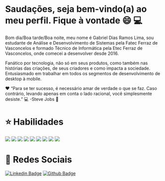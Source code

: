 # Saudações, seja bem-vindo(a) ao meu perfil. Fique à vontade :smile: :computer:
Bom dia/Boa tarde/Boa noite, meu nome é Gabriel Dias Ramos Lima, sou estudante de Análise e Desenvolvimento de Sistemas pela Fatec Ferraz de Vasconcelos e formado Técnico de Informática pela Etec Ferraz de Vasconcelos, onde comecei a desenvolver desde 2016.

Fanático por tecnologia, não só em seus produtos, como também nas histórias das criações, de seus criadores e como impacta a sociedade. Entusiasmado em trabalhar em todos os segmentos de desenvolvimento de desktop à mobile.

:heart: “Para se ter sucesso, é necessário amar de verdade o que se faz. Caso contrário, levando apenas em conta o lado racional, você simplesmente desiste.” :computer:
-Steve Jobs :apple:

# :star: Habilidades
<img src="https://img.shields.io/badge/python-%233776AB.svg?&style=flat-square&logo=python&logoColor=white" /> <img src="https://img.shields.io/badge/html5%20-%23E34F26.svg?&style=for-the-badge&logo=html5&logoColor=white" /> <img src="https://img.shields.io/badge/css3%20-%231572B6.svg?&style=for-the-badge&logo=css3&logoColor=white" /> <img src="https://img.shields.io/badge/java-%23ED8B00.svg?&style=for-the-badge&logo=java&logoColor=white" /> <img src="https://img.shields.io/badge/kotlin-%230095D5.svg?&style=for-the-badge&logo=kotlin&logoColor=white" /> <img src="https://img.shields.io/badge/dart-%230175C2.svg?&style=for-the-badge&logo=dart&logoColor=white" /> <img src="https://img.shields.io/badge/Flutter%20-%2302569B.svg?&style=for-the-badge&logo=Flutter&logoColor=white" /> <img src="https://img.shields.io/badge/mysql-%2300f.svg?&style=for-the-badge&logo=mysql&logoColor=white" /> <img src="https://img.shields.io/badge/Microsoft%20Office-D83B01?logo=microsoft-office&logoColor=white&style=for-the-badge" />

# :iphone: Redes Sociais
[![Linkedin Badge](https://img.shields.io/badge/-LinkedIn-blue?style=flat-square&logo=Linkedin&logoColor=white&link=lhttps://www.linkedin.com/in/gabriel-lima-94466217b/)](https://www.linkedin.com/in/gabriel-lima-94466217b/)
[![Github Badge](https://img.shields.io/badge/-Github-000?style=flat-square&logo=Github&logoColor=white&link=https://github.com/gabriel-lima-2001/gabriel-lima-2001)](https://github.com/gabriel-lima-2001/)
